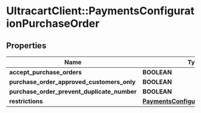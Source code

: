 # UltracartClient::PaymentsConfigurationPurchaseOrder

## Properties
Name | Type | Description | Notes
------------ | ------------- | ------------- | -------------
**accept_purchase_orders** | **BOOLEAN** |  | [optional] 
**purchase_order_approved_customers_only** | **BOOLEAN** |  | [optional] 
**purchase_order_prevent_duplicate_number** | **BOOLEAN** |  | [optional] 
**restrictions** | [**PaymentsConfigurationRestrictions**](PaymentsConfigurationRestrictions.md) |  | [optional] 


